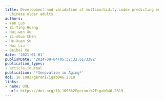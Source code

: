 ```yaml
---
title: Development and validation of multimorbidity index predicting mortality among
  Chinese older adults
authors:
- Yan Luo
- Zi-Ting Huang
- Hui-wen Xu
- zi-shuo Chen
- He-Xuan Su
- Hui Liu
- Beibei Xu
date: '2021-01-01'
publishDate: '2024-08-04T05:32:32.617338Z'
publication_types:
- article-journal
publication: '*Innovation in Aging*'
doi: 10.1093/geroni/igab046.2319
links:
- name: URL
  url: https://doi.org/10.1093%2Fgeroni%2Figab046.2319
---
```

